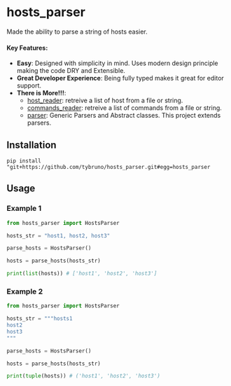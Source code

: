 # hosts_parser
Made the ability to parse a string of hosts easier.
#### Key Features:
* **Easy**: Designed with simplicity in mind. Uses modern design principle making the code DRY and Extensible.
* **Great Developer Experience**: Being fully typed makes it great for editor support.
* **There is More!!!**:
    * [host_reader](https://github.com/tybruno/hosts_reader): retreive a list of host from a file or string.
    * [commands_reader](https://github.com/tybruno/commands_reader): retreive a list of commands from a file or string.
    * [parser](https://github.com/tybruno/parsers): Generic Parsers and Abstract classes. This project extends parsers.
## Installation
`pip install "git+https://github.com/tybruno/hosts_parser.git#egg=hosts_parser`
## Usage
### Example 1
```python
from hosts_parser import HostsParser

hosts_str = "host1, host2, host3"

parse_hosts = HostsParser()

hosts = parse_hosts(hosts_str)

print(list(hosts)) # ['host1', 'host2', 'host3']
```
### Example 2

```python
from hosts_parser import HostsParser

hosts_str = """hosts1
host2
host3
"""

parse_hosts = HostsParser()

hosts = parse_hosts(hosts_str)

print(tuple(hosts)) # ('host1', 'host2', 'host3')
```

